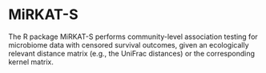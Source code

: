 # MiRKAT-S

The R package MiRKAT-S performs community-level association testing for microbiome data with censored survival outcomes, given an ecologically relevant distance matrix (e.g., the UniFrac distances) or the corresponding kernel matrix. 

